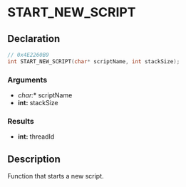 # START_NEW_SCRIPT

## Declaration
```cpp
// 0x4E2260B9
int START_NEW_SCRIPT(char* scriptName, int stackSize);
```

### Arguments
- **char*:** scriptName
- **int:** stackSize

### Results
- **int:** threadId

## Description
Function that starts a new script.